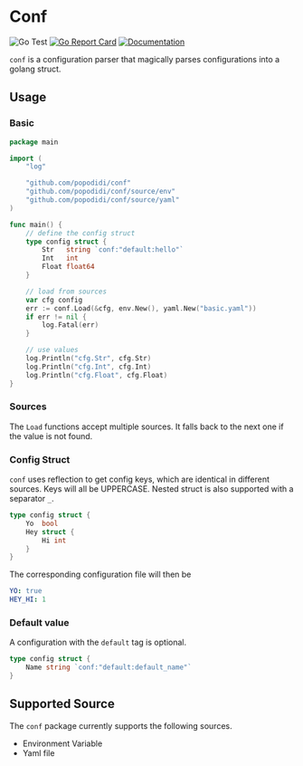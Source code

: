 # Conf

![Go Test](https://github.com/popodidi/conf/workflows/Go%20Test/badge.svg)
[![Go Report Card](https://goreportcard.com/badge/github.com/popodidi/conf)](https://goreportcard.com/report/github.com/popodidi/conf)
[![Documentation](https://godoc.org/github.com/popodidi/conf?status.svg)](http://godoc.org/github.com/popodidi/conf)

`conf` is a configuration parser that magically parses configurations into a
golang struct.

## Usage

### Basic

```go
package main

import (
	"log"

	"github.com/popodidi/conf"
	"github.com/popodidi/conf/source/env"
	"github.com/popodidi/conf/source/yaml"
)

func main() {
	// define the config struct
	type config struct {
		Str   string `conf:"default:hello"`
		Int   int
		Float float64
	}

	// load from sources
	var cfg config
	err := conf.Load(&cfg, env.New(), yaml.New("basic.yaml"))
	if err != nil {
		log.Fatal(err)
	}

	// use values
	log.Println("cfg.Str", cfg.Str)
	log.Println("cfg.Int", cfg.Int)
	log.Println("cfg.Float", cfg.Float)
}
```

### Sources

The `Load` functions accept multiple sources. It falls back to the next one if
the value is not found.

### Config Struct

`conf` uses reflection to get config keys, which are identical in different
sources. Keys will all be UPPERCASE. Nested struct is also supported with a
separator `_`.

```go
type config struct {
	Yo  bool
	Hey struct {
		Hi int
	}
}
```

The corresponding configuration file will then be

```yaml
YO: true
HEY_HI: 1
```

### Default value

A configuration with the `default` tag is optional.

```go
type config struct {
	Name string `conf:"default:default_name"`
}
```

## Supported Source

The `conf` package currently supports the following sources.

- Environment Variable
- Yaml file
